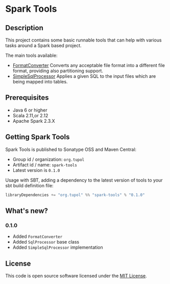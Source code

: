 # Spark Tools #


## Description ##
This project contains some basic runnable tools that can help with various tasks around a Spark based project.

The main tools available:
- [FormatConverter](docs/format-converter.md) Converts any acceptable file format into a different file format,
    providing also partitioning support.
- [SimpleSqlProcessor](docs/sql-processor.md) Applies a given SQL to the input files which are being mapped into tables.


## Prerequisites ##

* Java 6 or higher
* Scala 2.11,or 2.12
* Apache Spark 2.3.X


## Getting Spark Tools ##

Spark Tools is published to Sonatype OSS and Maven Central:

- Group id / organization: `org.tupol`
- Artifact id / name: `spark-tools`
- Latest version is `0.1.0`

Usage with SBT, adding a dependency to the latest version of tools to your sbt build definition file:

```scala
libraryDependencies += "org.tupol" %% "spark-tools" % "0.1.0"
```


## What's new? ##

### 0.1.0 ###
 - Added `FormatConverter`
 - Added `SqlProcessor` base class
 - Added `SimpleSqlProcessor` implementation


## License ##

This code is open source software licensed under the [MIT License](LICENSE).
